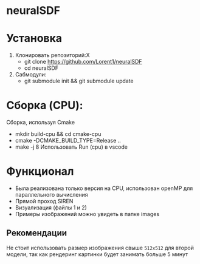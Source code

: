 # neuralSDF

# Установка
1. Клонировать репозиторий:X
   * git clone https://github.com/Lorent1/neuralSDF
   * cd neuralSDF 
2. Сабмодули:
   * git submodule init && git submodule update 

# Сборка (CPU):
Сборка, используя Cmake
   * mkdir build-cpu && cd cmake-cpu
   * cmake -DCMAKE_BUILD_TYPE=Release ..
   * make -j 8
Использовать Run (cpu) в vscode

# Функционал
   * Была реализована только версия на CPU, использован openMP для параллельного вычисления
   * Прямой проход SIREN
   * Визуализация (файлы 1 и 2)
   * Примеры изображений можно увидеть в папке images 

## Рекомендации
Не стоит использовать размер изображения свыше `512x512` для второй модели, так как рендеринг картинки будет занимать больше 5 минут